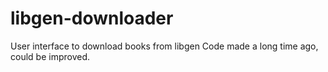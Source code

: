 # libgen-downloader
User interface to download books from libgen
Code made a long time ago, could be improved.
